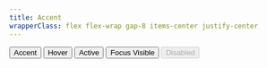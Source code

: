 ```yaml
---
title: Accent
wrapperClass: flex flex-wrap gap-8 items-center justify-center
---
```


<button class="vv-button">
    Accent
</button>

<button class="vv-button hover">
    Hover
</button>

<button class="vv-button active">
    Active
</button>

<button class="vv-button focus-visible">
    Focus Visible
</button>

<button class="vv-button" disabled>
    Disabled
</button>
